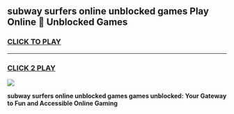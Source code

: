
## subway surfers online unblocked games Play Online 👋 Unblocked Games
<h3>
<a href="https://premium.freeplayer.one?title=subway_surfers_online_unblocked_games&ref=19F">CLICK TO PLAY</a></h3>
<hr>

<h3>
<a href="https://premium.freeplayer.one?title=subway_surfers_online_unblocked_games&ref=19F">CLICK 2 PLAY</a>
  
</h3>

<a href="https://premium.freeplayer.one?title=subway_surfers_online_unblocked_games&ref=19F"><img src="https://clearcache.store/games.png"></a>


**subway surfers online unblocked games games unblocked: Your Gateway to Fun and Accessible Online Gaming**
